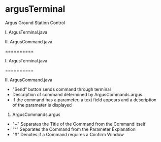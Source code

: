 argusTerminal
=============

Argus Ground Station Control

I. ArgusTerminal.java

II. ArgusCommand.java

==========

I. ArgusTerminal.java

==========

II. ArgusCommand.java

  * "Send" button sends command through terminal
  * Description of command determined by ArgusCommands.argus
  * If the command has a parameter, a text field appears and a description of the parameter is displayed

1. ArgusCommands.argus

  * "~" Separates the Title of the Command from the Command itself
  * "^" Separates the Command from the Parameter Explanation
  * "#" Denotes if a Command requires a Confirm Window
